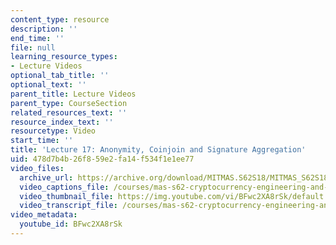 ```yaml
---
content_type: resource
description: ''
end_time: ''
file: null
learning_resource_types:
- Lecture Videos
optional_tab_title: ''
optional_text: ''
parent_title: Lecture Videos
parent_type: CourseSection
related_resources_text: ''
resource_index_text: ''
resourcetype: Video
start_time: ''
title: 'Lecture 17: Anonymity, Coinjoin and Signature Aggregation'
uid: 478d7b4b-26f8-59e2-fa14-f534f1e1ee77
video_files:
  archive_url: https://archive.org/download/MITMAS.S62S18/MITMAS_S62S18_lec17_300k.mp4
  video_captions_file: /courses/mas-s62-cryptocurrency-engineering-and-design-spring-2018/29e485be72ae5ef1a60080e64860f024_BFwc2XA8rSk.vtt
  video_thumbnail_file: https://img.youtube.com/vi/BFwc2XA8rSk/default.jpg
  video_transcript_file: /courses/mas-s62-cryptocurrency-engineering-and-design-spring-2018/66cdeceb821fb721421ef88182690786_BFwc2XA8rSk.pdf
video_metadata:
  youtube_id: BFwc2XA8rSk
---
```

